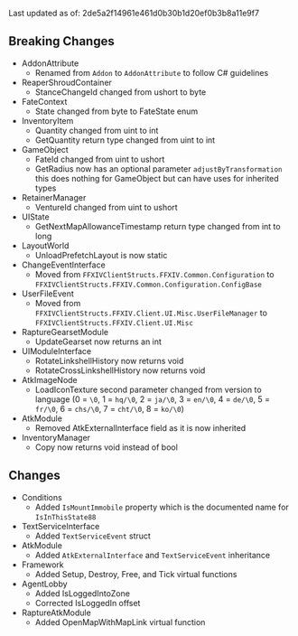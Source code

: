Last updated as of: 2de5a2f14961e461d0b30b1d20ef0b3b8a11e9f7

## Breaking Changes
- AddonAttribute
  - Renamed from `Addon` to `AddonAttribute` to follow C# guidelines
- ReaperShroudContainer
  - StanceChangeId changed from ushort to byte
- FateContext
  - State changed from byte to FateState enum
- InventoryItem
  - Quantity changed from uint to int
  - GetQuantity return type changed from uint to int
- GameObject
  - FateId changed from uint to ushort
  - GetRadius now has an optional parameter `adjustByTransformation` this does nothing for GameObject but can have uses for inherited types
- RetainerManager
  - VentureId changed from uint to ushort
- UIState
  - GetNextMapAllowanceTimestamp return type changed from int to long
- LayoutWorld
  - UnloadPrefetchLayout is now static
- ChangeEventInterface
  - Moved from `FFXIVClientStructs.FFXIV.Common.Configuration` to `FFXIVClientStructs.FFXIV.Common.Configuration.ConfigBase`
- UserFileEvent
  - Moved from `FFXIVClientStructs.FFXIV.Client.UI.Misc.UserFileManager` to `FFXIVClientStructs.FFXIV.Client.UI.Misc`
- RaptureGearsetModule
  - UpdateGearset now returns an int
- UIModuleInterface
  - RotateLinkshellHistory now returns void
  - RotateCrossLinkshellHistory now returns void
- AtkImageNode
  - LoadIconTexture second parameter changed from version to language (0 = `\0`, 1 = `hq/\0`, 2 = `ja/\0`, 3 = `en/\0`, 4 = `de/\0`, 5 = `fr/\0`, 6 = `chs/\0`, 7 = `cht/\0`, 8 = `ko/\0`)
- AtkModule
  - Removed AtkExternalInterface field as it is now inherited
- InventoryManager
  - Copy now returns void instead of bool

## Changes
- Conditions
  - Added `IsMountImmobile` property which is the documented name for `IsInThisState88`
- TextServiceInterface
  - Added `TextServiceEvent` struct
- AtkModule
  - Added `AtkExternalInterface` and `TextServiceEvent` inheritance
- Framework
  - Added Setup, Destroy, Free, and Tick virtual functions
- AgentLobby
  - Added IsLoggedIntoZone
  - Corrected IsLoggedIn offset
- RaptureAtkModule
  - Added OpenMapWithMapLink virtual function
